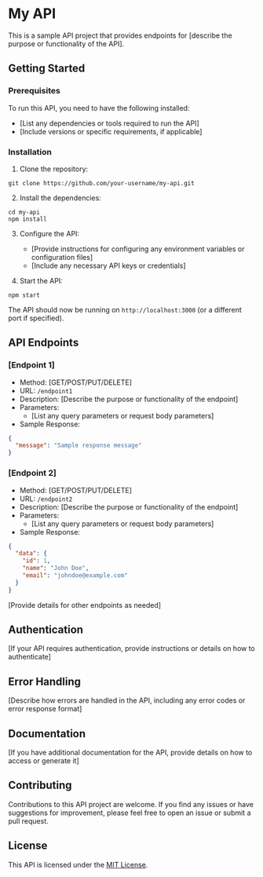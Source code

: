 # My API

This is a sample API project that provides endpoints for [describe the purpose or functionality of the API].

## Getting Started

### Prerequisites

To run this API, you need to have the following installed:

- [List any dependencies or tools required to run the API]
- [Include versions or specific requirements, if applicable]

### Installation

1. Clone the repository:

```shell
git clone https://github.com/your-username/my-api.git
```

2. Install the dependencies:

```shell
cd my-api
npm install
```

3. Configure the API:

   - [Provide instructions for configuring any environment variables or configuration files]
   - [Include any necessary API keys or credentials]

4. Start the API:

```shell
npm start
```

The API should now be running on `http://localhost:3000` (or a different port if specified).

## API Endpoints

### [Endpoint 1]

- Method: [GET/POST/PUT/DELETE]
- URL: `/endpoint1`
- Description: [Describe the purpose or functionality of the endpoint]
- Parameters:
  - [List any query parameters or request body parameters]
- Sample Response:

```json
{
  "message": "Sample response message"
}
```

### [Endpoint 2]

- Method: [GET/POST/PUT/DELETE]
- URL: `/endpoint2`
- Description: [Describe the purpose or functionality of the endpoint]
- Parameters:
  - [List any query parameters or request body parameters]
- Sample Response:

```json
{
  "data": {
    "id": 1,
    "name": "John Doe",
    "email": "johndoe@example.com"
  }
}
```

[Provide details for other endpoints as needed]

## Authentication

[If your API requires authentication, provide instructions or details on how to authenticate]

## Error Handling

[Describe how errors are handled in the API, including any error codes or error response format]

## Documentation

[If you have additional documentation for the API, provide details on how to access or generate it]

## Contributing

Contributions to this API project are welcome. If you find any issues or have suggestions for improvement, please feel free to open an issue or submit a pull request.

## License

This API is licensed under the [MIT License](LICENSE).
